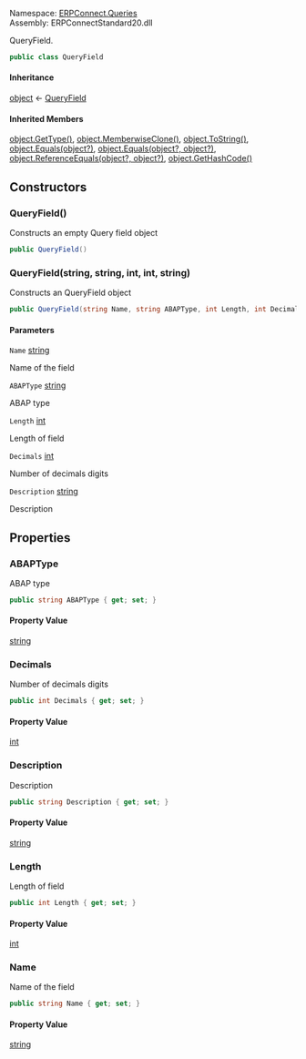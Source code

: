 Namespace: [ERPConnect.Queries](../)\
Assembly: ERPConnectStandard20.dll

QueryField.

```csharp
public class QueryField

```

#### Inheritance

[object](https://learn.microsoft.com/dotnet/api/system.object) ← [QueryField](./)

#### Inherited Members

[object.GetType()](https://learn.microsoft.com/dotnet/api/system.object.gettype), [object.MemberwiseClone()](https://learn.microsoft.com/dotnet/api/system.object.memberwiseclone), [object.ToString()](https://learn.microsoft.com/dotnet/api/system.object.tostring), [object.Equals(object?)](<https://learn.microsoft.com/dotnet/api/system.object.equals#system-object-equals(system-object)>), [object.Equals(object?, object?)](<https://learn.microsoft.com/dotnet/api/system.object.equals#system-object-equals(system-object-system-object)>), [object.ReferenceEquals(object?, object?)](https://learn.microsoft.com/dotnet/api/system.object.referenceequals), [object.GetHashCode()](https://learn.microsoft.com/dotnet/api/system.object.gethashcode)

## Constructors

### QueryField()

Constructs an empty Query field object

```csharp
public QueryField()

```

### QueryField(string, string, int, int, string)

Constructs an QueryField object

```csharp
public QueryField(string Name, string ABAPType, int Length, int Decimals, string Description)

```

#### Parameters

`Name` [string](https://learn.microsoft.com/dotnet/api/system.string)

Name of the field

`ABAPType` [string](https://learn.microsoft.com/dotnet/api/system.string)

ABAP type

`Length` [int](https://learn.microsoft.com/dotnet/api/system.int32)

Length of field

`Decimals` [int](https://learn.microsoft.com/dotnet/api/system.int32)

Number of decimals digits

`Description` [string](https://learn.microsoft.com/dotnet/api/system.string)

Description

## Properties

### ABAPType

ABAP type

```csharp
public string ABAPType { get; set; }

```

#### Property Value

[string](https://learn.microsoft.com/dotnet/api/system.string)

### Decimals

Number of decimals digits

```csharp
public int Decimals { get; set; }

```

#### Property Value

[int](https://learn.microsoft.com/dotnet/api/system.int32)

### Description

Description

```csharp
public string Description { get; set; }

```

#### Property Value

[string](https://learn.microsoft.com/dotnet/api/system.string)

### Length

Length of field

```csharp
public int Length { get; set; }

```

#### Property Value

[int](https://learn.microsoft.com/dotnet/api/system.int32)

### Name

Name of the field

```csharp
public string Name { get; set; }

```

#### Property Value

[string](https://learn.microsoft.com/dotnet/api/system.string)
